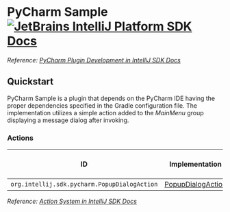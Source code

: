 # PyCharm Sample [![JetBrains IntelliJ Platform SDK Docs](https://jb.gg/badges/docs.svg)][docs]
*Reference: [PyCharm Plugin Development in IntelliJ SDK Docs][docs:pycharm]*

## Quickstart

PyCharm Sample is a plugin that depends on the PyCharm IDE having the proper dependencies specified in the Gradle configuration file.
The implementation utilizes a simple action added to the *MainMenu* group displaying a message dialog after invoking.

### Actions

| ID                                           | Implementation                              | Base Action Class |
|----------------------------------------------|---------------------------------------------|-------------------|
| `org.intellij.sdk.pycharm.PopupDialogAction` | [PopupDialogAction][file:PopupDialogAction] | `AnAction`        |

*Reference: [Action System in IntelliJ SDK Docs][docs:actions]*

[docs]: https://plugins.jetbrains.com/docs/intellij/
[docs:actions]: https://plugins.jetbrains.com/docs/intellij/action-system.html
[docs:pycharm]: https://plugins.jetbrains.com/docs/intellij/pycharm.html

[file:PopupDialogAction]: ./src/main/java/org/intellij/sdk/pycharm/PopupDialogAction.java
